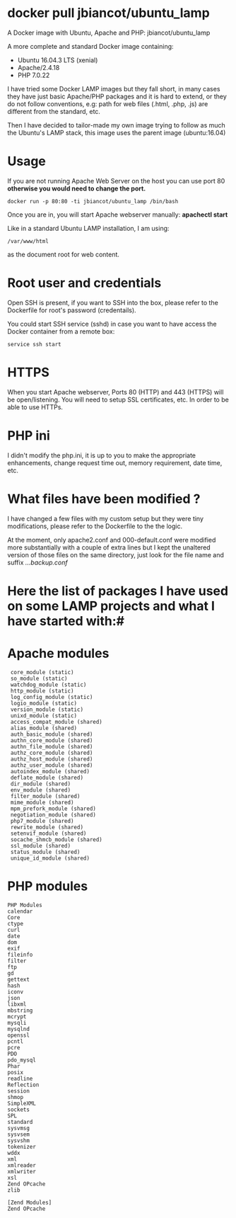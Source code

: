 # docker pull jbiancot/ubuntu_lamp
A Docker image with Ubuntu, Apache and PHP: jbiancot/ubuntu_lamp

A more complete and standard Docker image containing:

* Ubuntu 16.04.3 LTS (xenial)
* Apache/2.4.18
* PHP 7.0.22

I have tried some Docker LAMP images but they fall short, in many cases they have just basic Apache/PHP packages and it is hard to extend, or they do not follow conventions, e.g: path for web files (.html, .php, .js) are different from the standard, etc.

Then I have decided to tailor-made my own image trying to follow as much the Ubuntu's LAMP stack, this image uses the parent image (ubuntu:16.04)

# Usage

If you are not running Apache Web Server on the host you can use port 80 **otherwise you would need to change the port.**

`docker run -p 80:80 -ti jbiancot/ubuntu_lamp /bin/bash`

Once you are in, you will start Apache webserver manually: **apachectl start**

Like in a standard Ubuntu LAMP installation, I am using:

`/var/www/html`

as the document root for web content.

# Root user and credentials

Open SSH is present, if you want to SSH into the box, please refer to the Dockerfile for root's password (credentails).

You could start SSH service (sshd) in case you want to have access the Docker container from a remote box:

`service ssh start`

# HTTPS

When you start Apache webserver, Ports 80 (HTTP) and 443 (HTTPS) will be open/listening. You will need to setup SSL certificates, etc. In order to be able to use HTTPs.

# PHP ini

I didn't modify the php.ini, it is up to you to make the appropriate enhancements, change request time out, memory requirement, date time, etc.

# What files have been modified ?

I have changed a few files with my custom setup but they were tiny modifications, please refer to the Dockerfile to the the logic.

At the moment, only apache2.conf and 000-default.conf were modified more substantially with a couple of extra lines but I kept the unaltered version of those files on the same directory, just look for the file name and suffix *...backup.conf*

# Here the list of packages I have used on some LAMP projects and what I have started with:#

# Apache modules
```
 core_module (static)
 so_module (static)
 watchdog_module (static)
 http_module (static)
 log_config_module (static)
 logio_module (static)
 version_module (static)
 unixd_module (static)
 access_compat_module (shared)
 alias_module (shared)
 auth_basic_module (shared)
 authn_core_module (shared)
 authn_file_module (shared)
 authz_core_module (shared)
 authz_host_module (shared)
 authz_user_module (shared)
 autoindex_module (shared)
 deflate_module (shared)
 dir_module (shared)
 env_module (shared)
 filter_module (shared)
 mime_module (shared)
 mpm_prefork_module (shared)
 negotiation_module (shared)
 php7_module (shared)
 rewrite_module (shared)
 setenvif_module (shared)
 socache_shmcb_module (shared)
 ssl_module (shared)
 status_module (shared)
 unique_id_module (shared)
```

# PHP modules
```
PHP Modules
calendar
Core
ctype
curl
date
dom
exif
fileinfo
filter
ftp
gd
gettext
hash
iconv
json
libxml
mbstring
mcrypt
mysqli
mysqlnd
openssl
pcntl
pcre
PDO
pdo_mysql
Phar
posix
readline
Reflection
session
shmop
SimpleXML
sockets
SPL
standard
sysvmsg
sysvsem
sysvshm
tokenizer
wddx
xml
xmlreader
xmlwriter
xsl
Zend OPcache
zlib

[Zend Modules]
Zend OPcache
```
